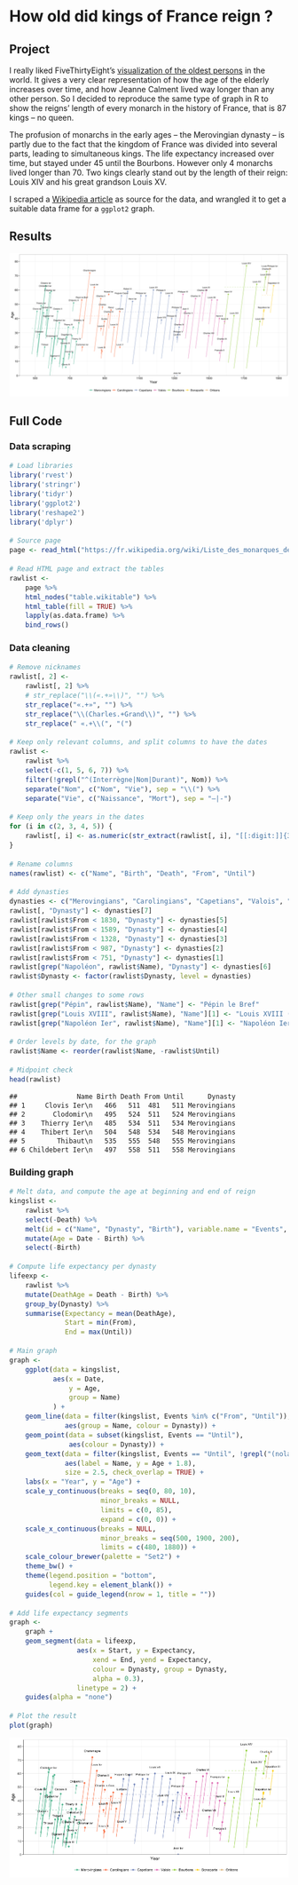 # How old did kings of France reign ?

## Project

I really liked FiveThirtyEight’s [visualization of the oldest persons](https://fivethirtyeight.com/features/why-the-oldest-person-in-the-world-keeps-dying/) in the world. It gives a very clear representation of how the age of the elderly increases over time, and how Jeanne Calment lived way longer than any other person. So I decided to reproduce the same type of graph in R to show the reigns’ length of every monarch in the history of France, that is 87 kings – no queen.

The profusion of monarchs in the early ages – the Merovingian dynasty – is partly due to the fact that the kingdom of France was divided into several parts, leading to simultaneous kings. The life expectancy increased over time, but stayed under 45 until the Bourbons. However only 4 monarchs lived longer than 70. Two kings clearly stand out by the length of their reign: Louis XIV and his great grandson Louis XV.

I scraped a [Wikipedia article](https://fr.wikipedia.org/wiki/Liste_des_monarques_de_France) as source for the data, and wrangled it to get a suitable data frame for a `ggplot2` graph.

## Results

 [![](kings-france.png)](kings-france.png)

## Full Code

### Data scraping

```r
# Load libraries
library('rvest')
library('stringr')
library('tidyr')
library('ggplot2')
library('reshape2')
library('dplyr')

# Source page
page <- read_html("https://fr.wikipedia.org/wiki/Liste_des_monarques_de_France")

# Read HTML page and extract the tables
rawlist <-
    page %>%
    html_nodes("table.wikitable") %>%
    html_table(fill = TRUE) %>%
    lapply(as.data.frame) %>%
    bind_rows()
```

### Data cleaning

```r
# Remove nicknames
rawlist[, 2] <-
    rawlist[, 2] %>%
    # str_replace("\\(«.+»\\)", "") %>%
    str_replace("«.+»", "") %>%
    str_replace("\\(Charles.+Grand\\)", "") %>%
    str_replace(" «.+\\(", "(")

# Keep only relevant columns, and split columns to have the dates
rawlist <-
    rawlist %>%
    select(-c(1, 5, 6, 7)) %>%
    filter(!grepl("^(Interrègne|Nom|Durant)", Nom)) %>%
    separate("Nom", c("Nom", "Vie"), sep = "\\(") %>%
    separate("Vie", c("Naissance", "Mort"), sep = "–|-")

# Keep only the years in the dates
for (i in c(2, 3, 4, 5)) {
    rawlist[, i] <- as.numeric(str_extract(rawlist[, i], "[[:digit:]]{3,4}"))
}

# Rename columns
names(rawlist) <- c("Name", "Birth", "Death", "From", "Until")

# Add dynasties
dynasties <- c("Merovingians", "Carolingians", "Capetians", "Valois", "Bourbons", "Bonaparte", "Orléans")
rawlist[, "Dynasty"] <- dynasties[7]
rawlist[rawlist$From < 1830, "Dynasty"] <- dynasties[5]
rawlist[rawlist$From < 1589, "Dynasty"] <- dynasties[4]
rawlist[rawlist$From < 1328, "Dynasty"] <- dynasties[3]
rawlist[rawlist$From < 987, "Dynasty"] <- dynasties[2]
rawlist[rawlist$From < 751, "Dynasty"] <- dynasties[1]
rawlist[grep("Napoléon", rawlist$Name), "Dynasty"] <- dynasties[6]
rawlist$Dynasty <- factor(rawlist$Dynasty, level = dynasties)

# Other small changes to some rows
rawlist[grep("Pépin", rawlist$Name), "Name"] <- "Pépin le Bref"
rawlist[grep("Louis XVIII", rawlist$Name), "Name"][1] <- "Louis XVIII (nolabel)"
rawlist[grep("Napoléon Ier", rawlist$Name), "Name"][1] <- "Napoléon Ier (nolabel)"

# Order levels by date, for the graph
rawlist$Name <- reorder(rawlist$Name, -rawlist$Until)

# Midpoint check
head(rawlist)
```

```
##               Name Birth Death From Until      Dynasty
## 1     Clovis Ier\n   466   511  481   511 Merovingians
## 2       Clodomir\n   495   524  511   524 Merovingians
## 3    Thierry Ier\n   485   534  511   534 Merovingians
## 4    Thibert Ier\n   504   548  534   548 Merovingians
## 5        Thibaut\n   535   555  548   555 Merovingians
## 6 Childebert Ier\n   497   558  511   558 Merovingians
```

### Building graph

```r
# Melt data, and compute the age at beginning and end of reign
kingslist <-
    rawlist %>%
    select(-Death) %>%
    melt(id = c("Name", "Dynasty", "Birth"), variable.name = "Events", value.name = "Date") %>%
    mutate(Age = Date - Birth) %>%
    select(-Birth)

# Compute life expectancy per dynasty
lifeexp <-
    rawlist %>%
    mutate(DeathAge = Death - Birth) %>%
    group_by(Dynasty) %>%
    summarise(Expectancy = mean(DeathAge),
              Start = min(From),
              End = max(Until))

# Main graph
graph <-
    ggplot(data = kingslist,
           aes(x = Date,
               y = Age,
               group = Name)
           ) +
    geom_line(data = filter(kingslist, Events %in% c("From", "Until")),
              aes(group = Name, colour = Dynasty)) +
    geom_point(data = subset(kingslist, Events == "Until"),
               aes(colour = Dynasty)) +
    geom_text(data = filter(kingslist, Events == "Until", !grepl("(nolabel)", Name)),
              aes(label = Name, y = Age + 1.8),
              size = 2.5, check_overlap = TRUE) +
    labs(x = "Year", y = "Age") +
    scale_y_continuous(breaks = seq(0, 80, 10),
                       minor_breaks = NULL,
                       limits = c(0, 85),
                       expand = c(0, 0)) +
    scale_x_continuous(breaks = NULL,
                       minor_breaks = seq(500, 1900, 200),
                       limits = c(480, 1880)) +
    scale_colour_brewer(palette = "Set2") +
    theme_bw() +
    theme(legend.position = "bottom",
          legend.key = element_blank()) +
    guides(col = guide_legend(nrow = 1, title = ""))

# Add life expectancy segments
graph <-
    graph +
    geom_segment(data = lifeexp,
                 aes(x = Start, y = Expectancy,
                     xend = End, yend = Expectancy,
                     colour = Dynasty, group = Dynasty,
                     alpha = 0.3),
                 linetype = 2) +
    guides(alpha = "none")

# Plot the result
plot(graph)
```

![](kings-france_files/figure-html/unnamed-chunk-3-1.png)<!-- -->
